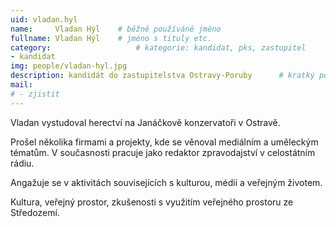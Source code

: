 ```yaml
---
uid: vladan.hyl
name:     Vladan Hýl  	# běžně používáné jméno
fullname: Vladan Hýl  	# jméno s tituly etc.
category:                 	# kategorie: kandidat, pks, zastupitel
- kandidat 
img: people/vladan-hyl.jpg
description: kandidát do zastupitelstva Ostravy-Poruby   	# kratký popis, max 160 znaků
mail:
# - zjistit
---
```


Vladan vystudoval herectví na Janáčkově konzervatoři v Ostravě.

Prošel několika firmami a projekty, kde se věnoval mediálním a uměleckým tématům. V současnosti pracuje jako redaktor zpravodajství v celostátním rádiu.

Angažuje se v aktivitách souvisejících s kulturou, médii a veřejným životem. 

Kultura, veřejný prostor, zkušenosti s využitím veřejného prostoru ze Středozemí. 
